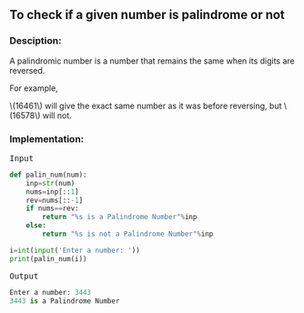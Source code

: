<script type="text/javascript" src="https://cdnjs.cloudflare.com/ajax/libs/mathjax/2.7.0/MathJax.js?config=TeX-AMS_CHTML"></script>


## To check if a given number is palindrome or not


### Desciption:
A palindromic number is a number that remains the same when its digits are reversed.

For example,

\\(16461\\) will give the exact same number as it was before reversing, but \\(16578\\) will not.

### Implementation:

<kbd>Input</kbd>

```python
def palin_num(num):
	inp=str(num)
	nums=inp[::1]
	rev=nums[::-1]
	if nums==rev:
		return "%s is a Palindrome Number"%inp
	else:
		return "%s is not a Palindrome Number"%inp

i=int(input('Enter a number: '))
print(palin_num(i))
```

<kbd>Output</kbd>

```python
Enter a number: 3443
3443 is a Palindrome Number
```
